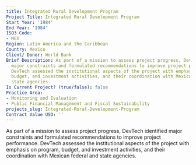 ```yaml
---
title: Integrated Rural Development Program
Project Title: Integrated Rural Development Program
Start Year: '1984'
End Year: '1984'
ISO3 Code:
- MEX
Region: Latin America and the Caribbean
Country: Mexico
Client/ Donor: World Bank
Brief Description: As part of a mission to assess project progress, DevTech identified
  major constraints and formulated recommendations to improve project performance.
  DevTech assessed the institutional aspects of the project with emphasis on program,
  budget, and investment activities, and their coordination with Mexican federal and
  state agencies.
Is Current Project? (true/false): false
Practice Area:
- Monitoring and Evaluation
- Public Financial Management and Fiscal Sustainability
projects_slug: Integrated-Rural-Development-Program
Contract Value USD: ''
---
```


As part of a mission to assess project progress, DevTech identified major constraints and formulated recommendations to improve project performance. DevTech assessed the institutional aspects of the project with emphasis on program, budget, and investment activities, and their coordination with Mexican federal and state agencies.